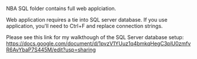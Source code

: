 NBA SQL folder contains full web applciation.

Web application requires a tie into SQL server database. If you use application, you'll need to Ctrl+F and replace connection strings. 

Please see this link for my walkthough of the SQL Server database setup: https://docs.google.com/document/d/1pvzV1YUuz1q4bmkqHegC3plU0zmfvR6AvYbaP7S445M/edit?usp=sharing
